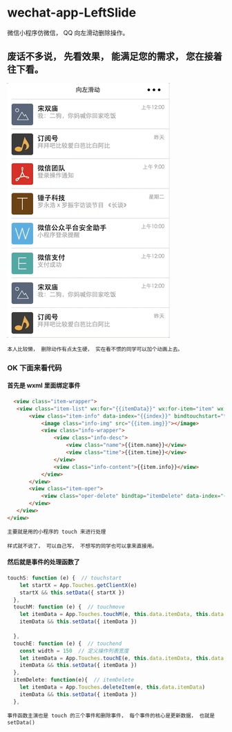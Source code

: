 # wechat-app-LeftSlide
微信小程序仿微信， QQ 向左滑动删除操作。


## 废话不多说， 先看效果， 能满足您的需求， 您在接着往下看。

![](./images/gif.gif)


    本人比较懒， 删除动作有点太生硬， 实在看不惯的同学可以加个动画上去。
   
### OK 下面来看代码

#### 首先是 wxml 里面绑定事件 
    
 ``` html
   <view class="item-wrapper">
    <view class="item-list" wx:for="{{itemData}}" wx:for-item="item" wx:for-index="index" wx:key="that">
        <view class="item-info" data-index="{{index}}" bindtouchstart="touchS" bindtouchmove="touchM" bindtouchend="touchE" style="left:{{item.left + 'rpx'}}">
            <image class="info-img" src="{{item.img}}"></image>
            <view class="info-wrapper">
                <view class="info-desc">
                    <view class="name">{{item.name}}</view>
                    <view class="time">{{item.time}}</view>
                </view>
                <view class="info-content">{{item.info}}</view>
            </view>
        </view>
        <view class="item-oper">
            <view class="oper-delete" bindtap="itemDelete" data-index="{{index}}">删除</view>
        </view>
    </view>
</view>
```

    主要就是用的小程序的 touch 来进行处理

    样式就不说了， 可以自己写， 不想写的同学也可以拿来直接用。
    
#### 然后就是事件的处理函数了

``` javascript
touchS: function (e) {  // touchstart
    let startX = App.Touches.getClientX(e)
    startX && this.setData({ startX })
  },
  touchM: function (e) {  // touchmove
    let itemData = App.Touches.touchM(e, this.data.itemData, this.data.startX)
    itemData && this.setData({ itemData })

  },
  touchE: function (e) {  // touchend
    const width = 150  // 定义操作列表宽度
    let itemData = App.Touches.touchE(e, this.data.itemData, this.data.startX, width)
    itemData && this.setData({ itemData })
  },
  itemDelete: function(e){  // itemDelete
    let itemData = App.Touches.deleteItem(e, this.data.itemData)
    itemData && this.setData({ itemData })
  },
  ```
  
    事件函数主演也是 touch 的三个事件和删除事件， 每个事件的核心是更新数据， 也就是 setData()
